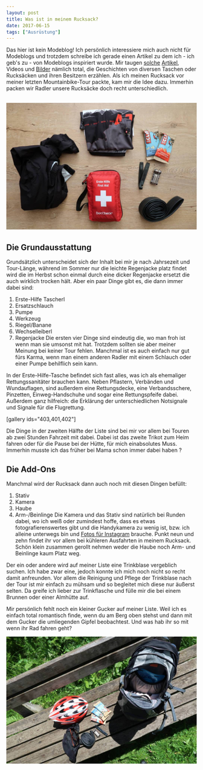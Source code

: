 ```yaml
---
layout: post
title: Was ist in meinem Rucksack?
date: 2017-06-15
tags: ["Ausrüstung"]
---
```


Das hier ist kein Modeblog! Ich persönlich interessiere mich auch nicht für Modeblogs und trotzdem schreibe ich gerade einen Artikel zu dem ich - ich geb's zu - von Modeblogs inspiriert wurde. Mir taugen [solche](https://ma.tt/2017/05/whats-in-my-bag-2017/) [Artikel](http://coralandmauve.at/whats-in-my-bag/), Videos und [Bilder](https://www.instagram.com/p/BRxpNiyDu_L/?taken-by=lisas_cheerfulsoul) nämlich total, die Geschichten von diversen Taschen oder Rucksäcken und ihren Besitzern erzählen. Als ich meinen Rucksack vor meiner letzten Mountainbike-Tour packte, kam mir die Idee dazu. Immerhin packen wir Radler unsere Rucksäcke doch recht unterschiedlich.

<!--more-->

## [![](fullsizeoutput_11f2-1024x682.jpeg)](https://wp.hochitom.at/wp-content/uploads/fullsizeoutput_11f2.jpeg)

## Die Grundausstattung

Grundsätzlich unterscheidet sich der Inhalt bei mir je nach Jahrsezeit und Tour-Länge, während im Sommer nur die leichte Regenjacke platz findet wird die im Herbst schon einmal durch eine dicker Regenjacke ersetzt die auch wirklich trocken hält. Aber ein paar Dinge gibt es, die dann immer dabei sind:

1.  Erste-Hilfe Tascherl
2.  Ersatzschlauch
3.  Pumpe
4.  Werkzeug
5.  Riegel/Banane
6.  Wechselleiberl
7.  Regenjacke
Die ersten vier Dinge sind eindeutig die, wo man froh ist wenn man sie umsonst mit hat. Trotzdem sollten sie aber meiner Meinung bei keiner Tour fehlen. Manchmal ist es auch einfach nur gut fürs Karma, wenn man einem anderen Radler mit einem Schlauch oder einer Pumpe behilflich sein kann.

In der Erste-Hilfe-Tasche befindet sich fast alles, was ich als ehemaliger Rettungssanitäter brauchen kann. Neben Pflastern, Verbänden und Wundauflagen, sind außerdem eine Rettungsdecke, eine Verbandsschere, Pinzetten, Einweg-Handschuhe und sogar eine Rettungspfeife dabei. Außerdem ganz hilfreich: die Erklärung der unterschiedlichen Notsignale und Signale für die Flugrettung.

[gallery ids="403,401,402"]

Die Dinge in der zweiten Hälfte der Liste sind bei mir vor allem bei Touren ab zwei Stunden Fahrzeit mit dabei. Dabei ist das zweite Trikot zum Heim fahren oder für die Pause bei der Hütte, für mich einabsolutes Muss. Immerhin musste ich das früher bei Mama schon immer dabei haben ?

## Die Add-Ons

Manchmal wird der Rucksack dann auch noch mit diesen Dingen befüllt:

1.  Stativ
2.  Kamera
3.  Haube
4.  Arm-/Beinlinge
Die Kamera und das Stativ sind natürlich bei Runden dabei, wo ich weiß oder zumindest hoffe, dass es etwas fotografierenswertes gibt und die Handykamera zu wenig ist, bzw. ich alleine unterwegs bin und [Fotos für Instagram](https://www.instagram.com/p/BLYBuLKBuQE/) brauche. Punkt neun und zehn findet ihr vor allem bei kühleren Ausfahrten in meinem Rucksack. Schön klein zusammen gerollt nehmen weder die Haube noch Arm- und Beinlinge kaum Platz weg.

Der ein oder andere wird auf meiner Liste eine Trinkblase vergeblich suchen. Ich habe zwar eine, jedoch konnte ich mich noch nicht so recht damit anfreunden. Vor allem die Reinigung und Pflege der Trinkblase nach der Tour ist mir einfach zu mühsam und so begleitet mich diese nur äußerst selten. Da greife ich lieber zur Trinkflasche und fülle mir die bei einem Brunnen oder einer Almhütte auf.

Mir persönlich fehlt noch ein kleiner Gucker auf meiner Liste. Weil ich es einfach total romantisch finde, wenn du am Berg oben stehst und dann mit dem Gucker die umliegenden Gipfel beobachtest. Und was hab ihr so mit wenn ihr Rad fahren geht?

[![](IMG_1893-1024x682.jpg)](https://wp.hochitom.at/wp-content/uploads/IMG_1893.jpg)